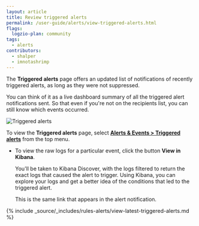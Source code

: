 ```yaml
---
layout: article
title: Review triggered alerts
permalink: /user-guide/alerts/view-triggered-alerts.html
flags:
  logzio-plan: community
tags:
  - alerts
contributors:
  - shalper
  - imnotashrimp
---
```


The **Triggered alerts** page offers an updated list of notifications of recently triggered alerts, as long as they were not suppressed.

You can think of it as a live dashboard summary of all the triggered alert notifications sent.
So that even if you're not on the recipients list, you can still know which events occurred.

![Triggered alerts](https://dytvr9ot2sszz.cloudfront.net/logz-docs/alerts/triggered-log-alerts.png)

To view the **Triggered alerts** page,
select [**Alerts & Events > Triggered alerts**](https://app.logz.io/#/dashboard/triggers/triggered-alerts)
from the top menu.

* To view the raw logs for a particular event, click the button **View in Kibana**.

  You'll be taken to Kibana Discover, with the logs filtered to return the exact logs that caused the alert to trigger. Using Kibana, you can explore your logs and get a better idea of the conditions that led to the triggered alert.

  This is the same link that appears in the alert notification.


{% include _source/_includes/rules-alerts/view-latest-triggered-alerts.md %} 